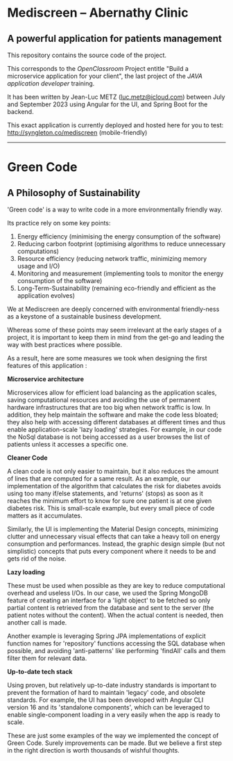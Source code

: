 **Mediscreen – Abernathy Clinic**
=================================
A powerful application for patients management
----------------------------------------------

This repository contains the source code of the project.

This corresponds to the _OpenClassroom_ Project entitle "Build a microservice application for your client", the last project of the _JAVA application developer_ training.

It has been written by Jean-Luc METZ ([luc.metz@icloud.com]()) between July and September 2023 using Angular for the UI, and Spring Boot for the backend.

This exact application is currently deployed and hosted here for you to test: http://syngleton.co/mediscreen (mobile-friendly)

---
Green Code
============
A Philosophy of Sustainability
---------------------------------

'Green code' is a way to write code in a more environmentally friendly way.

Its practice rely on some key points:

1. Energy efficiency (minimising the energy consumption of the software)
2. Reducing carbon footprint (optimising algorithms to reduce unnecessary computations)
3. Resource efficiency (reducing network traffic, minimizing memory usage and I/O)
4. Monitoring and measurement (implementing tools to monitor the energy consumption of the software)
5. Long-Term-Sustainability (remaining eco-friendly and efficient as the application evolves)

We at Mediscreen are deeply concerned with environmental friendly-ness as a keystone of a sustainable business development.

Whereas some of these points may seem irrelevant at the early stages of a project, it is important to keep them in mind from the get-go and leading the way with best practices where possible.

As a result, here are some measures we took when designing the first features of this application :

**Microservice architecture**

Microservices allow for efficient load balancing as the application scales, saving computational resources and avoiding the use of permanent hardware infrastructures that are too big when network traffic is low.
In addition, they help maintain the software and make the code less bloated; they also help with accessing different databases at different times and thus enable application-scale 'lazy loading' strategies.
For example, in our code the NoSql database is not being accessed as a user browses the list of patients unless it accesses a specific one.

**Cleaner Code**

A clean code is not only easier to maintain, but it also reduces the amount of lines that are computed for a same result.
As an example, our implementation of the algorithm that calculates the risk for diabetes avoids using too many if/else statements, and 'returns' (stops) as soon as it reaches the minimum effort to know for sure one patient is at one given diabetes risk.
This is small-scale example, but every small piece of code matters as it accumulates.

Similarly, the UI is implementing the Material Design concepts, minimizing clutter and unnecessary visual effects that can take a heavy toll on energy consumption and performances.
Instead, the graphic design simple (but not simplistic) concepts that puts every component where it needs to be and gets rid of the noise.

**Lazy loading**

These must be used when possible as they are key to reduce computational overhead and useless I/Os.
In our case, we used the Spring MongoDB feature of creating an interface for a 'light object' to be fetched so only partial content is retrieved from the database and sent to the server (the patient notes without the content).
When the actual content is needed, then another call is made.

Another example is leveraging Spring JPA implementations of explicit function names for 'repository' functions accessing the SQL database when possible, and avoiding 'anti-patterns' like performing 'findAll' calls and them filter them for relevant data.

**Up-to-date tech stack**

Using proven, but relatively up-to-date industry standards is important to prevent the formation of hard to maintain 'legacy' code, and obsolete standards.
For example, the UI has been developed with Angular CLI version 16 and its 'standalone components', which can be leveraged to enable single-component loading in a very easily when the app is ready to scale.

These are just some examples of the way we implemented the concept of Green Code. Surely improvements can be made.
But we believe a first step in the right direction is worth thousands of wishful thoughts.


